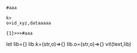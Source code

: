 

```
#aaa

k>
o>id_xyz,dataaaaa

{1}>>>#aaa
```
let lib={}
lib.k=(str,o)=>{}
lib.o=(str,o)=>{}
vit(text,lib)

